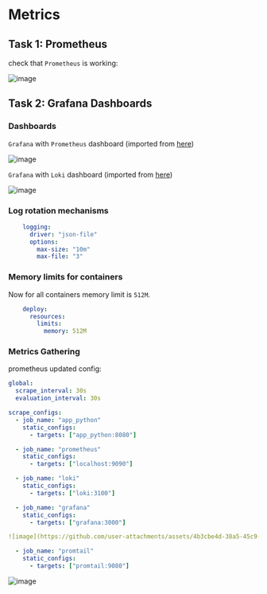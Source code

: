 # Metrics

## Task 1: Prometheus

check that `Prometheus` is working:

![image](https://github.com/user-attachments/assets/4b3cbe4d-38a5-45c9-85b0-5cd372118f2f)


## Task 2: Grafana Dashboards

### Dashboards

`Grafana` with `Prometheus` dashboard (imported from [here](https://grafana.com/grafana/dashboards/3662-prometheus-2-0-overview/))

![image](https://github.com/user-attachments/assets/b8f2c927-a028-4ee4-aeee-90a49860735d)

`Grafana` with `Loki` dashboard (imported from [here](https://grafana.com/grafana/dashboards/17781-loki-metrics-dashboard/))

![image](https://github.com/user-attachments/assets/527b9019-76ed-4b07-81e2-9163028af5b7)


### Log rotation mechanisms

```yaml
    logging:
      driver: "json-file"
      options:
        max-size: "10m"
        max-file: "3"
```

### Memory limits for containers

Now for all containers memory limit is `512M`.

```yaml
    deploy:
      resources:
        limits:
          memory: 512M
```

### Metrics Gathering

prometheus updated config:

```yml
global:
  scrape_interval: 30s
  evaluation_interval: 30s

scrape_configs:
  - job_name: "app_python"
    static_configs:
      - targets: ["app_python:8080"]

  - job_name: "prometheus"
    static_configs:
      - targets: ["localhost:9090"]

  - job_name: "loki"
    static_configs:
      - targets: ["loki:3100"]

  - job_name: "grafana"
    static_configs:
      - targets: ["grafana:3000"]

![image](https://github.com/user-attachments/assets/4b3cbe4d-38a5-45c9-85b0-5cd372118f2f)

  - job_name: "promtail"
    static_configs:
      - targets: ["promtail:9080"]
```

![image](https://github.com/user-attachments/assets/4b3cbe4d-38a5-45c9-85b0-5cd372118f2f)
